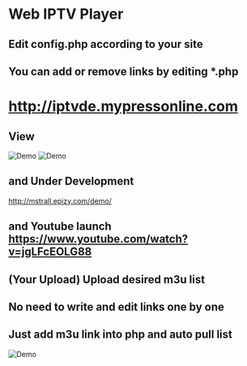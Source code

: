 # Web IPTV Player
## Edit config.php according to your site
## You can add or remove links by editing *.php

# http://iptvde.mypressonline.com

## View
![Demo](https://raw.githubusercontent.com/telase/Web-IPTV-Player/master/view1.jpg)
![Demo](https://raw.githubusercontent.com/telase/Web-IPTV-Player/master/view.jpg)


## and Under Development
http://mstrall.epizy.com/demo/

and Youtube launch
https://www.youtube.com/watch?v=jgLFcEOLG88
--------------------------------------

(Your Upload) Upload desired m3u list
--------------------------------------
No need to write and edit links one by one
------------------------------------------
Just add m3u link into php and auto pull list
---------------------------------------------

![Demo](https://raw.githubusercontent.com/telase/Web-IPTV-Player/master/gelisirme.jpg)


